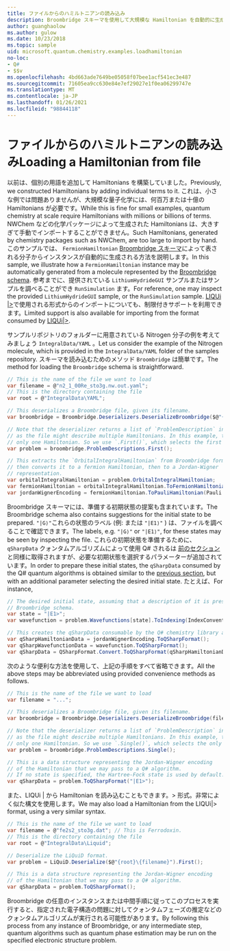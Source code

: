```yaml
---
title: ファイルからのハミルトニアンの読み込み
description: Broombridge スキーマを使用して大規模な Hamiltonian を自動的に生成する方法について説明します。
author: guanghaolow
ms.author: gulow
ms.date: 10/23/2018
ms.topic: sample
uid: microsoft.quantum.chemistry.examples.loadhamiltonian
no-loc:
- Q#
- $$v
ms.openlocfilehash: 4bd663ade7649be05058f07bee1acf541ec3e487
ms.sourcegitcommit: 71605ea9cc630e84e7ef29027e1f0ea06299747e
ms.translationtype: MT
ms.contentlocale: ja-JP
ms.lasthandoff: 01/26/2021
ms.locfileid: "98844118"
---
```

# <a name="loading-a-hamiltonian-from-file"></a><span data-ttu-id="278c1-103">ファイルからのハミルトニアンの読み込み</span><span class="sxs-lookup"><span data-stu-id="278c1-103">Loading a Hamiltonian from file</span></span>
<span data-ttu-id="278c1-104">以前は、個別の用語を追加して Hamiltonians を構築していました。</span><span class="sxs-lookup"><span data-stu-id="278c1-104">Previously, we constructed Hamiltonians by adding individual terms to it.</span></span> <span data-ttu-id="278c1-105">これは、小さな例では問題ありませんが、大規模な量子化学には、何百万または十億の Hamiltonians が必要です。</span><span class="sxs-lookup"><span data-stu-id="278c1-105">While this is fine for small examples, quantum chemistry at scale require Hamiltonians with millions or billions of terms.</span></span> <span data-ttu-id="278c1-106">NWChem などの化学パッケージによって生成された Hamiltonians は、大きすぎて手動でインポートすることができません。</span><span class="sxs-lookup"><span data-stu-id="278c1-106">Such Hamiltonians, generated by chemistry packages such as NWChem, are too large to import by hand.</span></span> <span data-ttu-id="278c1-107">このサンプルでは、 `FermionHamiltonian` [Broombridge スキーマ](xref:microsoft.quantum.libraries.chemistry.schema.broombridge)によって表される分子からインスタンスが自動的に生成される方法を説明します。</span><span class="sxs-lookup"><span data-stu-id="278c1-107">In this sample, we illustrate how a `FermionHamiltonian` instance may be automatically generated from a molecule represented by the [Broombridge schema](xref:microsoft.quantum.libraries.chemistry.schema.broombridge).</span></span> <span data-ttu-id="278c1-108">参考までに、提供されている `LithiumHydrideGUI` サンプルまたはサンプルを調べることができ `RunSimulation` ます。</span><span class="sxs-lookup"><span data-stu-id="278c1-108">For reference, one may inspect the provided `LithiumHydrideGUI` sample, or the `RunSimulation` sample.</span></span> <span data-ttu-id="278c1-109">[LIQUi |>](https://www.microsoft.com/en-us/research/project/language-integrated-quantum-operations-liqui/)で使用される形式からのインポートについても、制限付きサポートを利用できます。</span><span class="sxs-lookup"><span data-stu-id="278c1-109">Limited support is also available for importing from the format consumed by [LIQUi|>](https://www.microsoft.com/en-us/research/project/language-integrated-quantum-operations-liqui/).</span></span>

<span data-ttu-id="278c1-110">サンプルリポジトリのフォルダーに用意されている Nitrogen 分子の例を考えてみましょう `IntegralData/YAML` 。</span><span class="sxs-lookup"><span data-stu-id="278c1-110">Let us consider the example of the Nitrogen molecule, which is provided in the `IntegralData/YAML` folder of the samples repository.</span></span> <span data-ttu-id="278c1-111">スキーマを読み込むためのメソッド `Broombridge` は簡単です。</span><span class="sxs-lookup"><span data-stu-id="278c1-111">The method for loading the `Broombridge` schema is straightforward.</span></span>

```csharp
// This is the name of the file we want to load
var filename = @"n2_1_00Re_sto3g.nw.out.yaml";
// This is the directory containing the file
var root = @"IntegralData\YAML";

// This deserializes a Broombridge file, given its filename.
var broombridge = Broombridge.Deserializers.DeserializeBroombridge($@"{root}\{filename}");

// Note that the deserializer returns a list of `ProblemDescription` instances 
// as the file might describe multiple Hamiltonians. In this example, there is 
// only one Hamiltonian. So we use `.First()`, which selects the first element of the list.
var problem = broombridge.ProblemDescriptions.First();

// This extracts the `OrbitalIntegralHamiltonian` from Broombridge format,
// then converts it to a fermion Hamiltonian, then to a Jordan-Wigner
// representation.
var orbitalIntegralHamiltonian = problem.OrbitalIntegralHamiltonian;
var fermionHamiltonian = orbitalIntegralHamiltonian.ToFermionHamiltonian(IndexConvention.UpDown);
var jordanWignerEncoding = fermionHamiltonian.ToPauliHamiltonian(Pauli.QubitEncoding.JordanWigner);
```

<span data-ttu-id="278c1-112">Broombridge スキーマには、準備する初期状態の提案も含まれています。</span><span class="sxs-lookup"><span data-stu-id="278c1-112">The Broombridge schema also contains suggestions for the initial state to be prepared.</span></span> <span data-ttu-id="278c1-113">`"|G⟩"`これらの状態のラベル (例: または `"|E1⟩"` ) は、ファイルを調べることで確認できます。</span><span class="sxs-lookup"><span data-stu-id="278c1-113">The labels, e.g. `"|G⟩"` or `"|E1⟩"`, for these states may be seen by inspecting the file.</span></span> <span data-ttu-id="278c1-114">これらの初期状態を準備するために、 `qSharpData` クォンタムアルゴリズムによって使用 Q# されるは [前のセクション](xref:microsoft.quantum.chemistry.examples.energyestimate)と同様に取得されますが、必要な初期状態を選択するパラメーターが追加されています。</span><span class="sxs-lookup"><span data-stu-id="278c1-114">In order to prepare these initial states, the `qSharpData` consumed by the Q# quantum algorithms is obtained similar to the [previous section](xref:microsoft.quantum.chemistry.examples.energyestimate), but with an additional parameter selecting the desired initial state.</span></span> <span data-ttu-id="278c1-115">たとえば、</span><span class="sxs-lookup"><span data-stu-id="278c1-115">For instance,</span></span>
```csharp
// The desired initial state, assuming that a description of it is present in the
// Broombridge schema.
var state = "|E1>";
var wavefunction = problem.Wavefunctions[state].ToIndexing(IndexConvention.UpDown);

// This creates the qSharpData consumable by the Q# chemistry library algorithms.
var qSharpHamiltonianData = jordanWignerEncoding.ToQSharpFormat();
var qSharpWavefunctionData = wavefunction.ToQSharpFormat();
var qSharpData = QSharpFormat.Convert.ToQSharpFormat(qSharpHamiltonianData, qSharpWavefunctionData);
```

<span data-ttu-id="278c1-116">次のような便利な方法を使用して、上記の手順をすべて省略できます。</span><span class="sxs-lookup"><span data-stu-id="278c1-116">All the above steps may be abbreviated using provided convenience methods as follows.</span></span>
```csharp
// This is the name of the file we want to load
var filename = "...";

// This deserializes a Broombridge file, given its filename.
var broombridge = Broombridge.Deserializers.DeserializeBroombridge(filename);

// Note that the deserializer returns a list of `ProblemDescription` instances 
// as the file might describe multiple Hamiltonians. In this example, there is 
// only one Hamiltonian. So we use `.Single()`, which selects the only element of the list.
var problem = broombridge.ProblemDescriptions.Single();

// This is a data structure representing the Jordan-Wigner encoding 
// of the Hamiltonian that we may pass to a Q# algorithm.
// If no state is specified, the Hartree-Fock state is used by default.
var qSharpData = problem.ToQSharpFormat("|E1>");
```

<span data-ttu-id="278c1-117">また、LIQUi | から Hamiltonian を読み込むこともできます。> 形式。非常によく似た構文を使用します。</span><span class="sxs-lookup"><span data-stu-id="278c1-117">We may also load a Hamiltonian from the LIQUi|> format, using a very similar syntax.</span></span> 

```csharp
// This is the name of the file we want to load
var filename = @"fe2s2_sto3g.dat"; // This is Ferrodoxin.
// This is the directory containing the file
var root = @"IntegralData\Liquid";

// Deserialize the LiQuiD format.
var problem = LiQuiD.Deserialize($@"{root}\{filename}").First();

// This is a data structure representing the Jordan-Wigner encoding 
// of the Hamiltonian that we may pass to a Q# algorithm.
var qSharpData = problem.ToQSharpFormat();
```

<span data-ttu-id="278c1-118">Broombridge の任意のインスタンスまたは中間手順に従ってこのプロセスを実行すると、指定された電子構造の問題に対してクォンタムフェーズの推定などのクォンタムアルゴリズムが実行される可能性があります。</span><span class="sxs-lookup"><span data-stu-id="278c1-118">By following this process from any instance of Broombridge, or any intermediate step, quantum algorithms such as quantum phase estimation may be run on the specified electronic structure problem.</span></span>
